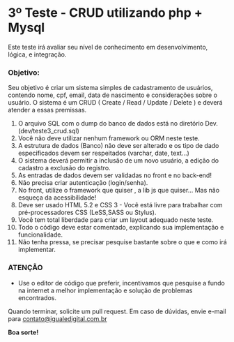 # 3º Teste - CRUD utilizando php + Mysql

Este teste irá avaliar seu nível de conhecimento em desenvolvimento, lógica, e integração.

### Objetivo:

Seu objetivo é criar um sistema simples de cadastramento de usuários, contendo nome, cpf, email, data de nascimento e considerações sobre o usuário.
O sistema é um CRUD ( Create / Read / Update / Delete ) e deverá atender a essas premissas.

1. O arquivo SQL com o dump do banco de dados está no diretório Dev. (dev/teste3_crud.sql)
2. Você não deve utilizar nenhum framework ou ORM neste teste.
3. A estrutura de dados (Banco) não deve ser alterado e os tipo de dado especificados devem ser respeitados (varchar, date, text...)
4. O sistema deverá permitir a inclusão de um novo usuário, a edição do cadastro a exclusão do registro.
5. As entradas de dados devem ser validadas no front e no back-end!
6. Não precisa criar autenticação (login/senha).
7. No front, utilize o framework que quiser , a lib js que quiser... Mas não esqueça da acessibilidade!
8. Deve ser usado HTML 5.2 e CSS 3 - Você está livre para trabalhar com pré-processadores CSS (LeSS,SASS ou Stylus).
9. Você tem total liberdade para criar um layout adequado neste teste.
10. Todo o código deve estar comentado, explicando sua implementação e funcionalidade.
11. Não tenha pressa, se precisar pesquise bastante sobre o que e como irá implementar.

### ATENÇÃO

* Use o editor de código que preferir, incentivamos que pesquise a fundo na internet a melhor implementação e solução de problemas encontrados.

Quando terminar, solicite um pull request. Em caso de dúvidas, envie e-mail para contato@igualedigital.com.br

**Boa sorte!**
